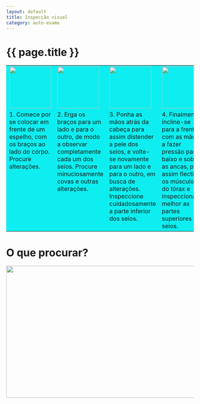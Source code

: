 ```yaml
---
layout: default
title: Inspecção visual
category: auto-exame
---
```


# {{ page.title }}

<table border="0" cellspacing="5" cellpadding="10">
<tbody>
<tr>
<td valign="top" bgcolor="# edeeef"><img class="alignnone size-full wp-image-74" title="inspecao-visual_1" src="http://www.cancrodamama.com/assets/2011/06/inspecao-visual_1.jpg" alt="" width="113" height="113" /></td>
<td valign="top" bgcolor="# edeeef"><img class="alignnone size-full wp-image-75" title="inspecao-visual_2" src="http://www.cancrodamama.com/assets/2011/06/inspecao-visual_2.jpg" alt="" width="113" height="113" /></td>
<td valign="top" bgcolor="# edeeef"><img class="alignnone size-full wp-image-76" title="inspecao-visual_3" src="http://www.cancrodamama.com/assets/2011/06/inspecao-visual_3.jpg" alt="" width="113" height="113" /></td>
<td valign="top" bgcolor="# edeeef"><img class="alignnone size-full wp-image-77" title="inspecao-visual_4" src="http://www.cancrodamama.com/assets/2011/06/inspecao-visual_4.jpg" alt="" width="113" height="113" /></td>
</tr>
<tr>
<td valign="top" bgcolor="# edeeef">1.  Comece por se colocar em frente de um espelho, com os braços ao lado do  corpo. Procure alterações.</td>
<td valign="top" bgcolor="# edeeef">2. Erga  os braços para um lado e para o outro, de modo a observar completamente cada  um dos seios. Procure minuciosamente covas e outras alterações.</td>
<td valign="top" bgcolor="# edeeef">3. Ponha  as mãos atrás da cabeça para assim distender a pele dos seios, e volte-se  novamente para um lado e para o outro, em busca de alterações. Inspeccione  cuidadosamente a parte inferior dos seios.</td>
<td valign="top" bgcolor="# edeeef">4. FinaImente,  incline-se para a frente com as mãos a fazer pressão para baixo e sobre as  ancas, para assim flectir os músculos do tórax e inspeccionar melhor as  partes superiores dos seios.</td>
</tr>
</tbody>
</table>
<h1>O que procurar?</h1>
<img src="http://www.cancrodamama.com/assets/2011/06/o-que-procurar.jpg" alt="" title="o-que-procurar" width="558" height="355" class="alignnone size-full wp-image-70" />
